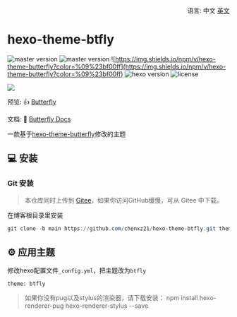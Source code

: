 <div align="right">
  语言:
  中文
  <a title="English" href="/README.md">英文</a>
</div>

# hexo-theme-btfly

![master version](https://img.shields.io/github/package-json/v/jerryc127/hexo-theme-butterfly/master?color=%231ab1ad&label=master)
![master version](https://img.shields.io/github/package-json/v/jerryc127/hexo-theme-butterfly/dev?label=dev)
![https://img.shields.io/npm/v/hexo-theme-butterfly?color=%09%23bf00ff](https://img.shields.io/npm/v/hexo-theme-butterfly?color=%09%23bf00ff)
![hexo version](https://img.shields.io/badge/hexo-5.0+-0e83c)
![license](https://img.shields.io/github/license/jerryc127/hexo-theme-butterfly?color=FF5531)

![](https://cdn.jsdelivr.net/gh/jerryc127/CDN@m2/img/theme-butterfly-readme.png)

预览: 👍 [Butterfly](https://www.chenxuezhi.top)

文档: 📖 [Butterfly Docs](https://butterfly.js.org/posts/21cfbf15/)

一款基于[hexo-theme-butterfly](https://github.com/jerryc127/hexo-theme-butterfly)修改的主题

## 💻 安装

### Git 安装

> 本仓库同时上传到 [Gitee](https://gitee.com/chenxz21/hexo-theme-btfly.git)，如果你访问GitHub缓慢，可从 Gitee 中下载。

在博客根目录里安装
```powershell
git clone -b main https://github.com/chenxz21/hexo-theme-btfly.git themes/btfly
```

## ⚙ 应用主题

修改hexo配置文件`_config.yml`，把主题改为`btfly`

```
theme: btfly
```

>如果你没有pug以及stylus的渲染器，请下载安装： npm install hexo-renderer-pug hexo-renderer-stylus --save

